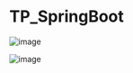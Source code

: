 # TP_SpringBoot

![image](https://github.com/ayoubrakine/TP_SpringBoot/assets/117600764/b5330d3c-beda-4547-b35d-d623236aaaa8)

![image](https://github.com/ayoubrakine/TP_SpringBoot/assets/117600764/21ef1c94-402e-45aa-ac7d-f692b6dcf429)

